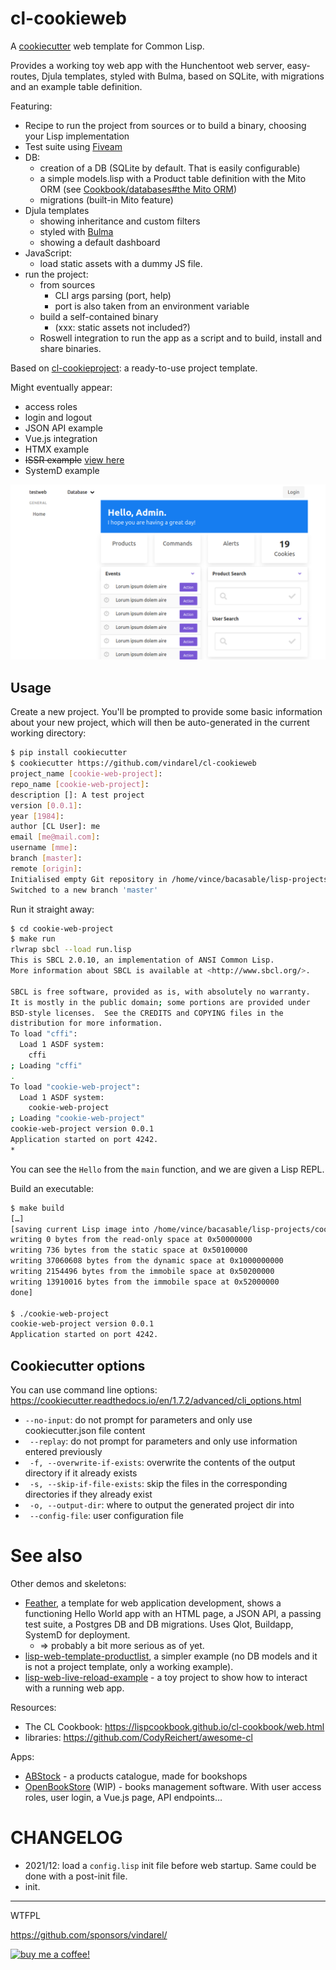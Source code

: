 cl-cookieweb
============

A [cookiecutter](https://github.com/audreyr/cookiecutter) web template for Common Lisp.

Provides a working toy web app with the Hunchentoot web server, easy-routes, Djula templates, styled with Bulma, based on SQLite, with migrations and an example table definition.

Featuring:

- Recipe to run the project from sources or to build a binary, choosing your Lisp implementation
- Test suite using [Fiveam](https://common-lisp.net/project/fiveam/docs/)
- DB:
  - creation of a DB (SQLite by default. That is easily configurable)
  - a simple models.lisp with a Product table definition with the Mito ORM (see [Cookbook/databases#the Mito ORM](https://lispcookbook.github.io/cl-cookbook/databases.html#the-mito-orm-and-sxql))
  - migrations (built-in Mito feature)
- Djula templates
  - showing inheritance and custom filters
  - styled with [Bulma](https://github.com/jgthms/bulma)
  - showing a default dashboard
- JavaScript:
  - load static assets with a dummy JS file.
- run the project:
  - from sources
    - CLI args parsing (port, help)
    - port is also taken from an environment variable
  - build a self-contained binary
    - (xxx: static assets not included?)
  - Roswell integration to run the app as a script and to build, install and share binaries.

Based on [cl-cookieproject](https://github.com/vindarel/cl-cookieproject): a ready-to-use project template.

Might eventually appear:

- access roles
- login and logout
- JSON API example
- Vue.js integration
- HTMX example
- ~~ISSR example~~ [view here](https://github.com/vindarel/ISSR-productlist/)
- SystemD example

![](cookieweb.png)

Usage
-----

Create a new project. You'll be prompted to provide some basic
information about your new project, which will then be auto-generated
in the current working directory:

```bash
$ pip install cookiecutter
$ cookiecutter https://github.com/vindarel/cl-cookieweb
project_name [cookie-web-project]:
repo_name [cookie-web-project]:
description []: A test project
version [0.0.1]:
year [1984]:
author [CL User]: me
email [me@mail.com]:
username [mme]:
branch [master]:
remote [origin]:
Initialised empty Git repository in /home/vince/bacasable/lisp-projects/cookie-web-project/.git/
Switched to a new branch 'master'
```

Run it straight away:

```bash
$ cd cookie-web-project
$ make run
rlwrap sbcl --load run.lisp
This is SBCL 2.0.10, an implementation of ANSI Common Lisp.
More information about SBCL is available at <http://www.sbcl.org/>.

SBCL is free software, provided as is, with absolutely no warranty.
It is mostly in the public domain; some portions are provided under
BSD-style licenses.  See the CREDITS and COPYING files in the
distribution for more information.
To load "cffi":
  Load 1 ASDF system:
    cffi
; Loading "cffi"
.
To load "cookie-web-project":
  Load 1 ASDF system:
    cookie-web-project
; Loading "cookie-web-project"
cookie-web-project version 0.0.1
Application started on port 4242.
*
```

You can see the `Hello` from the `main` function, and we are given a Lisp REPL.

Build an executable:

```bash
$ make build
[…]
[saving current Lisp image into /home/vince/bacasable/lisp-projects/cookie-web-project/cookie-web-project:
writing 0 bytes from the read-only space at 0x50000000
writing 736 bytes from the static space at 0x50100000
writing 37060608 bytes from the dynamic space at 0x1000000000
writing 2154496 bytes from the immobile space at 0x50200000
writing 13910016 bytes from the immobile space at 0x52000000
done]

$ ./cookie-web-project
cookie-web-project version 0.0.1
Application started on port 4242.
```

## Cookiecutter options

You can use command line options: https://cookiecutter.readthedocs.io/en/1.7.2/advanced/cli_options.html

- `--no-input`: do not prompt for parameters and only use cookiecutter.json file content
- ` --replay`: do not prompt for parameters and only use information entered previously
- ` -f, --overwrite-if-exists`: overwrite the contents of the output directory if it already exists
- ` -s, --skip-if-file-exists`: skip the files in the corresponding directories if they already exist
- ` -o, --output-dir`: where to output the generated project dir into
- ` --config-file`: user configuration file

# See also

Other demos and skeletons:

- [Feather](https://hg.sr.ht/~wnortje/feather), a template for web
  application development, shows a functioning Hello World app
  with an HTML page, a JSON API, a passing test suite, a Postgres DB
  and DB migrations. Uses Qlot, Buildapp, SystemD for deployment.
  - => probably a bit more serious as of yet.
- [lisp-web-template-productlist](https://github.com/vindarel/lisp-web-template-productlist),
  a simpler example (no DB models and it is not a project template, only a working example).
- [lisp-web-live-reload-example](https://github.com/vindarel/lisp-web-live-reload-example/) -
  a toy project to show how to interact with a running web app.

Resources:

- The CL Cookbook: https://lispcookbook.github.io/cl-cookbook/web.html
- libraries: https://github.com/CodyReichert/awesome-cl

Apps:

- [ABStock](https://github.com/vindarel/ABStock) - a products catalogue, made for bookshops
- [OpenBookStore](https://github.com/OpenBookStore/openbookstore) (WIP) - books management software. With user access roles, user login, a Vue.js page, API endpoints…

# CHANGELOG

- 2021/12: load a `config.lisp` init file before web startup. Same could be done with a post-init file.
- init.

---

WTFPL

https://github.com/sponsors/vindarel/

<a href='https://ko-fi.com/K3K828W0V' target='_blank'><img height='36' style='border:0px;height:36px;' src='https://cdn.ko-fi.com/cdn/kofi2.png?v=2' border='0' alt='buy me a coffee!' title='Is that useful and do you want to see more? Buy Me a Coffee, it is useful, no big income here!' /></a>
